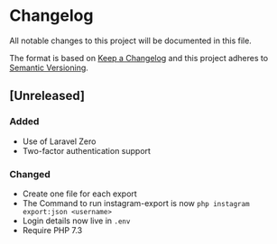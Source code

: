 # Changelog
All notable changes to this project will be documented in this file.

The format is based on [Keep a Changelog](http://keepachangelog.com/)
and this project adheres to [Semantic Versioning](http://semver.org/).

## [Unreleased]
### Added
- Use of Laravel Zero
- Two-factor authentication support

### Changed
- Create one file for each export
- The Command to run instagram-export is now `php instagram export:json <username>`
- Login details now live in `.env`
- Require PHP 7.3
